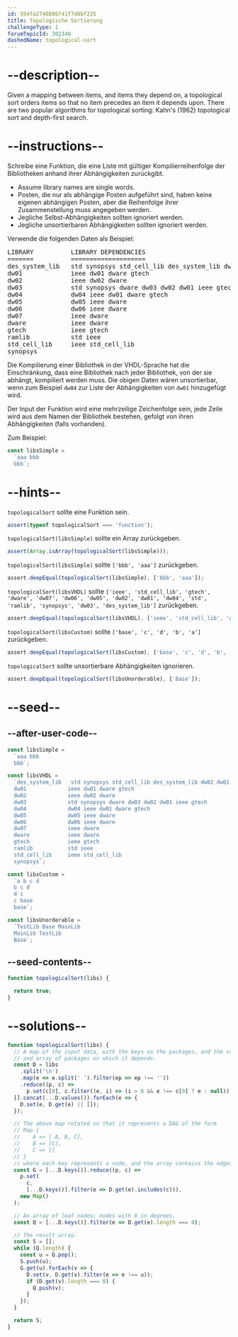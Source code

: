```yaml
---
id: 594fa2746886f41f7d8bf225
title: Topologische Sortierung
challengeType: 1
forumTopicId: 302340
dashedName: topological-sort
---
```


# --description--

Given a mapping between items, and items they depend on, a topological sort orders items so that no item precedes an item it depends upon. There are two popular algorithms for topological sorting: Kahn's (1962) topological sort and depth-first search.

# --instructions--

Schreibe eine Funktion, die eine Liste mit gültiger Kompilierreihenfolge der Bibliotheken anhand ihrer Abhängigkeiten zurückgibt.

- Assume library names are single words.
- Posten, die nur als abhängige Posten aufgeführt sind, haben keine eigenen abhängigen Posten, aber die Reihenfolge ihrer Zusammenstellung muss angegeben werden.
- Jegliche Selbst-Abhängigkeiten sollten ignoriert werden.
- Jegliche unsortierbaren Abhängigkeiten sollten ignoriert werden.

Verwende die folgenden Daten als Beispiel:

<pre>
LIBRARY          LIBRARY DEPENDENCIES
=======          ====================
des_system_lib   std synopsys std_cell_lib des_system_lib dw02 dw01 ramlib ieee
dw01             ieee dw01 dware gtech
dw02             ieee dw02 dware
dw03             std synopsys dware dw03 dw02 dw01 ieee gtech
dw04             dw04 ieee dw01 dware gtech
dw05             dw05 ieee dware
dw06             dw06 ieee dware
dw07             ieee dware
dware            ieee dware
gtech            ieee gtech
ramlib           std ieee
std_cell_lib     ieee std_cell_lib
synopsys
</pre>

Die Kompilierung einer Bibliothek in der VHDL-Sprache hat die Einschränkung, dass eine Bibliothek nach jeder Bibliothek, von der sie abhängt, kompiliert werden muss. Die obigen Daten wären unsortierbar, wenn zum Beispiel `dw04` zur Liste der Abhängigkeiten von `dw01` hinzugefügt wird.

Der Input der Funktion wird eine mehrzeilige Zeichenfolge sein, jede Zeile wird aus dem Namen der Bibliothek bestehen, gefolgt von ihren Abhängigkeiten (falls vorhanden).

Zum Beispiel:

```js
const libsSimple =
  `aaa bbb
  bbb`;
```

# --hints--

`topologicalSort` sollte eine Funktion sein.

```js
assert(typeof topologicalSort === 'function');
```

`topologicalSort(libsSimple)` sollte ein Array zurückgeben.

```js
assert(Array.isArray(topologicalSort(libsSimple)));
```

`topologicalSort(libsSimple)` sollte `['bbb', 'aaa']` zurückgeben.

```js
assert.deepEqual(topologicalSort(libsSimple), ['bbb', 'aaa']);
```

`topologicalSort(libsVHDL)` sollte `['ieee', 'std_cell_lib', 'gtech', 'dware', 'dw07', 'dw06', 'dw05', 'dw02', 'dw01', 'dw04', 'std', 'ramlib', 'synopsys', 'dw03', 'des_system_lib']` zurückgeben.

```js
assert.deepEqual(topologicalSort(libsVHDL), ['ieee', 'std_cell_lib', 'gtech', 'dware', 'dw07', 'dw06', 'dw05', 'dw02', 'dw01', 'dw04', 'std', 'ramlib', 'synopsys', 'dw03', 'des_system_lib']);
```

`topologicalSort(libsCustom)` sollte `['base', 'c', 'd', 'b', 'a']` zurückgeben.

```js
assert.deepEqual(topologicalSort(libsCustom), ['base', 'c', 'd', 'b', 'a']);
```

`topologicalSort` sollte unsortierbare Abhängigkeiten ignorieren.

```js
assert.deepEqual(topologicalSort(libsUnorderable), ['Base']);
```

# --seed--

## --after-user-code--

```js
const libsSimple =
  `aaa bbb
  bbb`;

const libsVHDL =
  `des_system_lib   std synopsys std_cell_lib des_system_lib dw02 dw01 ramlib ieee
  dw01             ieee dw01 dware gtech
  dw02             ieee dw02 dware
  dw03             std synopsys dware dw03 dw02 dw01 ieee gtech
  dw04             dw04 ieee dw01 dware gtech
  dw05             dw05 ieee dware
  dw06             dw06 ieee dware
  dw07             ieee dware
  dware            ieee dware
  gtech            ieee gtech
  ramlib           std ieee
  std_cell_lib     ieee std_cell_lib
  synopsys`;

const libsCustom =
  `a b c d
  b c d
  d c
  c base
  base`;

const libsUnorderable =
  `TestLib Base MainLib
  MainLib TestLib
  Base`;
```

## --seed-contents--

```js
function topologicalSort(libs) {

  return true;
}
```

# --solutions--

```js
function topologicalSort(libs) {
  // A map of the input data, with the keys as the packages, and the values as
  // and array of packages on which it depends.
  const D = libs
    .split('\n')
    .map(e => e.split(' ').filter(ep => ep !== ''))
    .reduce((p, c) =>
      p.set(c[0], c.filter((e, i) => (i > 0 && e !== c[0] ? e : null))), new Map());
  [].concat(...D.values()).forEach(e => {
    D.set(e, D.get(e) || []);
  });

  // The above map rotated so that it represents a DAG of the form
  // Map {
  //    A => [ A, B, C],
  //    B => [C],
  //    C => []
  // }
  // where each key represents a node, and the array contains the edges.
  const G = [...D.keys()].reduce((p, c) =>
    p.set(
      c,
      [...D.keys()].filter(e => D.get(e).includes(c))),
    new Map()
  );

  // An array of leaf nodes; nodes with 0 in degrees.
  const Q = [...D.keys()].filter(e => D.get(e).length === 0);

  // The result array.
  const S = [];
  while (Q.length) {
    const u = Q.pop();
    S.push(u);
    G.get(u).forEach(v => {
      D.set(v, D.get(v).filter(e => e !== u));
      if (D.get(v).length === 0) {
        Q.push(v);
      }
    });
  }

  return S;
}
```
